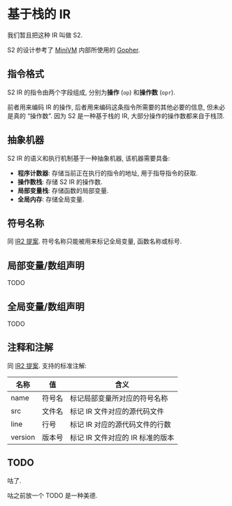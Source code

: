 # 基于栈的 IR

我们暂且把这种 IR 叫做 S2.

S2 的设计参考了 [MiniVM](https://github.com/pku-minic/MiniVM) 内部所使用的 [Gopher](https://github.com/pku-minic/MiniVM/blob/master/src/vm/README.md).

## 指令格式

S2 IR 的指令由两个字段组成, 分别为**操作** (`op`) 和**操作数** (`opr`).

前者用来编码 IR 的操作, 后者用来编码这条指令所需要的其他必要的信息, 但未必是真的 “操作数”. 因为 S2 是一种基于栈的 IR, 大部分操作的操作数都来自于栈顶.

## 抽象机器

S2 IR 的语义和执行机制基于一种抽象机器, 该机器需要具备:

* **程序计数器**: 存储当前正在执行的指令的地址, 用于指导指令的获取.
* **操作数栈**: 存储 S2 IR 的操作数.
* **局部变量栈**: 存储函数的局部变量.
* **全局内存**: 存储全局变量.

## 符号名称

同 [IR2 提案](/llvm-like#符号名称). 符号名称只能被用来标记全局变量, 函数名称或标号.

## 局部变量/数组声明

TODO

## 全局变量/数组声明

TODO

## 注释和注解

同 [IR2 提案](/llvm-like#注释和注解). 支持的标准注解:

| 名称    | 值      | 含义                              |
| --      | --      | --                                |
| name    | 符号名  | 标记局部变量所对应的符号名称      |
| src     | 文件名  | 标记 IR 文件对应的源代码文件      |
| line    | 行号    | 标记 IR 对应的源代码文件的行数    |
| version | 版本号  | 标记 IR 文件对应的 IR 标准的版本  |

## TODO

咕了.

咕之前放一个 TODO 是一种美德.

